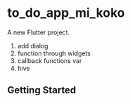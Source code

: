 # to_do_app_mi_koko

A new Flutter project.

1. add dialog
2. function through widgets
3. callback functions var
4. hive

## Getting Started
